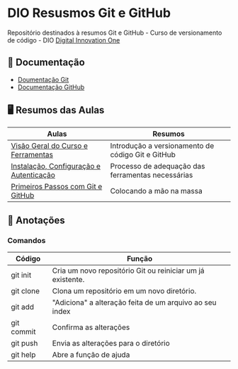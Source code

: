 
# DIO Resusmos Git e GitHub

Repositório destinados à resumos Git e GitHub - Curso de versionamento de código - DIO
[Digital Innovation One](https://web.dio.me/)

## 📖 Documentação
- [Doumentação Git](https://git-scm.com/doc)
- [Documentação GitHub](https://docs.github.com/pt)

## 🖥️ Resumos das Aulas
| Aulas |Resumos |
|-------|---------|
|[Visão Geral do Curso e Ferramentas](https://web.dio.me/course/versionamento-de-codigo-com-git-e-github/learning/f3cbaa66-efbd-4c25-842e-2069c188c066?back=/track/coding-the-future-xp-full-stack-developer&tab=undefined&moduleId=undefined) | Introdução a versionamento de código Git e GitHub|
|[Instalação, Configuração e Autenticação](https://web.dio.me/course/versionamento-de-codigo-com-git-e-github/learning/c8d73362-9038-4259-af4c-30dcc5551afe?back=/track/coding-the-future-xp-full-stack-developer&tab=undefined&moduleId=undefined)| Processo de adequação das ferramentas necessárias|
|[Primeiros Passos com Git e GitHub](https://web.dio.me/course/versionamento-de-codigo-com-git-e-github/learning/599dd3dd-d189-474f-a55c-22f37b4472da?back=/track/coding-the-future-xp-full-stack-developer&tab=undefined&moduleId=undefined)|Colocando a mão na massa|

## 📝 Anotações
### Comandos
| Código | Função |
|--------|--------|
|git init|Cria um novo repositório Git ou reiniciar um já existente.|
|git clone|Clona um repositório em um novo diretório.|
|git add|"Adiciona" a alteração feita de um arquivo ao seu index|
|git commit|Confirma as alterações|
|git push|Envia as alterações para o diretório|
|git help|Abre a função de ajuda|